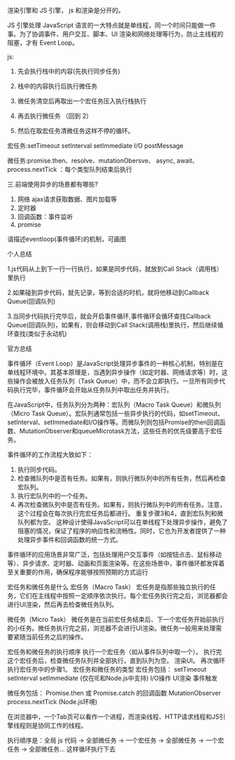 渲染引擎和 JS 引擎，
js 和渲染是分开的。

JS 引擎处理 JavaScript 语言的一大特点就是单线程，同一个时间只能做一件事。为了协调事件、用户交互、脚本、UI 渲染和网络处理等行为，防止主线程的阻塞，才有 Event Loop。

js: 
1. 先会执行栈中的内容(先执行同步任务) 

2. 栈中的内容执行后执行微任务 
3. 微任务清空后再取出一个宏任务压入执行栈执行 
4. 再去执行微任务 （回到 2）
5. 然后在取宏任务清微任务这样不停的循环。

宏任务:setTimeout setInterval setImmediate  I/O postMessage

微任务:promise.then、resolve、mutationObersve、 async, await、process.nextTick ：每个类型队列结束后执行



三.前端使用异步的场景都有哪些?
1. 网络 ajax请求获取数据、图片加载等
2. 定时器
3. 回调函数：事件监听
4. promise

请描述eventloop(事件循环)的机制，可画图


个人总结

1.js代码从上到下一行一行执行，如果是同步代码，就放到Call Stack（调用栈）里执行

2.如果碰到异步代码，就先记录，等到合适的时机，就将他移动到Callback Queue(回调队列)

3.当同步代码执行完毕后，就会开启事件循环,事件循环会循环查找Callback Queue(回调队列)，如果有，则会移动到Call Stack(调用栈)里执行，然后继续循环查找(类似于永动机)



官方总结

事件循环（Event Loop）是JavaScript处理异步事件的一种核心机制，特别是在单线程环境中。其基本原理是，当遇到异步操作（如定时器、网络请求等）时，这些操作会被放入任务队列（Task Queue）中，而不会立即执行。一旦所有同步代码执行完毕，事件循环会开始从任务队列中取出任务并执行。

在JavaScript中，任务队列分为两种：宏队列（Macro Task Queue）和微队列（Micro Task Queue）。宏队列通常包括一些异步执行的代码，如setTimeout、setInterval、setImmediate和I/O操作等。而微队列则包括Promise的then回调函数、MutationObserver和queueMicrotask方法，这些任务的优先级要高于宏任务。

事件循环的工作流程大致如下：

1. 执行同步代码。
2. 检查微队列中是否有任务。如果有，则执行微队列中的所有任务，然后再检查宏队列。
3. 执行宏队列中的一个任务。
4. 再次检查微队列中是否有任务。如果有，则执行微队列中的所有任务。注意，这个过程会在每次执行完宏任务后都进行。
重复步骤3和4，直到宏队列和微队列都为空。
这种设计使得JavaScript可以在单线程下处理异步操作，避免了阻塞的情况，保证了程序的响应性和流畅性。同时，它也为开发者提供了一种处理异步事件和回调函数的统一方式。

事件循环的应用场景非常广泛，包括处理用户交互事件（如按钮点击、鼠标移动等）、异步请求、定时器、动画和页面渲染等。在这些场景中，事件循环都发挥着至关重要的作用，确保程序能够按照预期的方式运行



宏任务和微任务是什么
宏任务（Macro Task）
宏任务是指那些独立执行的任务，它们在主线程中按照一定顺序依次执行。每个宏任务执行完之后，浏览器都会进行UI渲染，然后再去检查微任务队列。

微任务（Micro Task）
微任务是在当前宏任务结束后、下一个宏任务开始前执行的小任务。微任务执行完之前，浏览器不会进行UI渲染。微任务一般用来处理需要紧随当前任务之后的操作。

宏任务和微任务的执行顺序
执行一个宏任务（如从事件队列中取一个）。
执行完这个宏任务后，检查微任务队列并全部执行，直到队列为空。
渲染UI。
再次循环执行宏任务中的步骤1。
宏任务和微任务的类型
宏任务包括：
setTimeout
setInterval
setImmediate (仅在IE和Node.js中支持)
I/O操作
UI渲染
事件触发

微任务包括：
Promise.then 或 Promise.catch 的回调函数
MutationObserver
process.nextTick (Node.js环境)




在浏览器中，一个Tab页可以看作一个进程，而渲染线程、HTTP请求线程和JS引擎线程则是协同工作的线程。


执行顺序是：全局 js 代码 -> 全部微任务 -> 一个宏任务 -> 全部微任务 -> 一个宏任务 -> 全部微任务... 这样循环执行下去